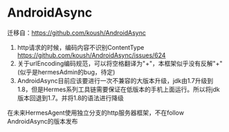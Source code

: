 # AndroidAsync
迁移自：https://github.com/koush/AndroidAsync


1. http请求的时候，编码内容不识别ContentType
https://github.com/koush/AndroidAsync/issues/624
2. 关于urlEncoding编码规范，可以将空格翻译为"+"，本框架似乎没有反解"+"(似乎是hermesAdmin的bug，待定)
3. AndroidAsync目前应该要进行一次不兼容的大版本升级，jdk由1.7升级到1.8，但是Hermes系列工具链需要保证在低版本的手机上面运行。所以将jdk版本回退到1.7。并将1.8的语法进行降级

在未来HermesAgent使用独立分支的http服务器框架，不在follow AndroidAsync的版本发布